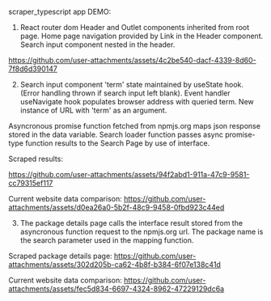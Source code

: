 scraper_typescript app DEMO:

1. React router dom Header and Outlet components inherited from root page. Home page navigation provided by Link in the Header component. Search input component nested in the header.

https://github.com/user-attachments/assets/4c2be540-dacf-4339-8d60-7f8d6d390147


2. Search input component 'term' state maintained by useState hook. (Error handling thrown if search input left blank). Event handler useNavigate hook populates browser address with queried term. New instance of URL with 'term' as an argument.

Asyncronous promise function fetched from npmjs.org maps json response stored in the data variable. Search loader function passes async promise-type function results to the Search Page by use of interface.

Scraped results: 


https://github.com/user-attachments/assets/94f2abd1-911a-47c9-9581-cc79315ef117



Current website data comparison: 
https://github.com/user-attachments/assets/d0ea26a0-5b2f-48c9-9458-0fbd923c44ed


3. The package details page calls the interface result stored from the asyncronous function request to the npmjs.org url. The package name is the search parameter used in the mapping function.

Scraped package details page: 
https://github.com/user-attachments/assets/302d205b-ca62-4b8f-b384-6f07e138c41d

Current website data comparison: 
https://github.com/user-attachments/assets/fec5d834-6697-4324-8962-47229129dc6a
